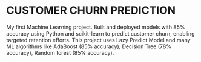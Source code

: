 # CUSTOMER CHURN PREDICTION
 My first Machine Learning project. Built and deployed models with 85% accuracy using Python and scikit-learn to predict customer churn, enabling targeted retention efforts.
 This project uses Lazy Predict Model 
and many ML algorithms like AdaBoost (85% accuracy), Decision Tree (78% accuracy), Random forest (85% accuracy).
